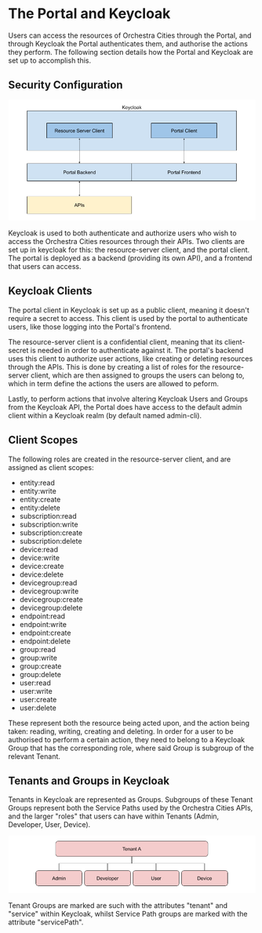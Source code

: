 # The Portal and Keycloak

Users can access the resources of Orchestra Cities through the Portal, and through
Keycloak the Portal authenticates them, and authorise the actions they perform.
The following section details how the Portal and Keycloak are set up to accomplish this.

## Security Configuration

![Keycloak and Portal diagram](rsrc/keycloak/portal_keycloak_diagram.png)

Keycloak is used to both authenticate and authorize users who wish to access the
Orchestra Cities resources through their APIs. Two clients are set up in keycloak
for this: the resource-server client, and the portal client.
The portal is deployed as a backend (providing its own API), and a frontend that users
can access.

## Keycloak Clients

The portal client in Keycloak is set up as a public client, meaning it doesn't
require a secret to access. This client is used by the portal to authenticate users,
like those logging into the Portal's frontend.

The resource-server client is a confidential client, meaning that its client-secret
is needed in order to authenticate against it. The portal's backend uses this client
to authorize user actions, like creating or deleting resources through the APIs.
This is done by creating a list of roles for the resource-server client, which are
then assigned to groups the users can belong to, which in term define the actions
the users are allowed to peform.

Lastly, to perform actions that involve altering Keycloak Users and Groups from
the Keycloak API, the Portal does have access to the default admin client within
a Keycloak realm (by default named admin-cli).

## Client Scopes

The following roles are created in the resource-server client, and are assigned
as client scopes:

- entity:read
- entity:write
- entity:create
- entity:delete
- subscription:read
- subscription:write
- subscription:create
- subscription:delete
- device:read
- device:write
- device:create
- device:delete
- devicegroup:read
- devicegroup:write
- devicegroup:create
- devicegroup:delete
- endpoint:read
- endpoint:write
- endpoint:create
- endpoint:delete
- group:read
- group:write
- group:create
- group:delete
- user:read
- user:write
- user:create
- user:delete

These represent both the resource being acted upon, and the action being
taken: reading, writing, creating and deleting. In order for a user to be authorised
to perform a certain action, they need to belong to a Keycloak Group that has the
corresponding role, where said Group is subgroup of the relevant Tenant.

## Tenants and Groups in Keycloak

Tenants in Keycloak are represented as Groups. Subgroups of these Tenant Groups
represent both the Service Paths used by the Orchestra Cities APIs, and the
larger "roles" that users can have within Tenants (Admin, Developer, User, Device).

![Keycloak and Portal diagram](rsrc/keycloak/tenant_groups.png)

Tenant Groups are marked are such with the attributes "tenant" and "service"
within Keycloak, whilst Service Path groups are marked with the attribute "servicePath".
